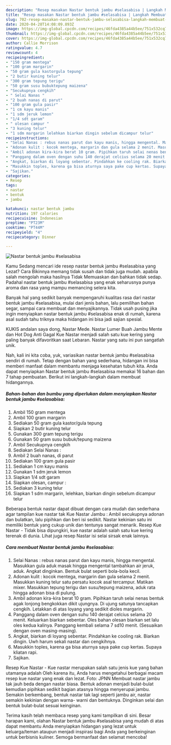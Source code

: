 ```yaml
---
description: "Resep masakan Nastar bentuk jambu #selasabisa | Langkah Membuat Nastar bentuk jambu #selasabisa Yang Lezat Sekali"
title: "Resep masakan Nastar bentuk jambu #selasabisa | Langkah Membuat Nastar bentuk jambu #selasabisa Yang Lezat Sekali"
slug: 702-resep-masakan-nastar-bentuk-jambu-selasabisa-langkah-membuat-nastar-bentuk-jambu-selasabisa-yang-lezat-sekali
date: 2020-04-28T14:08:09.893Z
image: https://img-global.cpcdn.com/recipes/46fda4385a44b5ee/751x532cq70/nastar-bentuk-jambu-selasabisa-foto-resep-utama.jpg
thumbnail: https://img-global.cpcdn.com/recipes/46fda4385a44b5ee/751x532cq70/nastar-bentuk-jambu-selasabisa-foto-resep-utama.jpg
cover: https://img-global.cpcdn.com/recipes/46fda4385a44b5ee/751x532cq70/nastar-bentuk-jambu-selasabisa-foto-resep-utama.jpg
author: Callie Morrison
ratingvalue: 4.7
reviewcount: 4
recipeingredient:
- "150 gram mentega"
- "100 gram margarin"
- "50 gram gula kastorgula tepung"
- "2 butir kuning telur"
- "300 gram tepung terigu"
- "50 gram susu bubuktepung maizena"
- "Secukupnya cengkih"
- " Selai Nanas "
- "2 buah nanas di parut"
- "100 gram gula pasir"
- "1 cm kayu manis"
- "1 sdm jeruk lemon"
- "1/4 sdt garam"
- " olesan campur "
- "3 kuning telur"
- "1 sdm margarin lelehkan biarkan dingin sebelum dicampur telur"
recipeinstructions:
- "Selai Nanas : rebus nanas parut dan kayu manis, hingga mengental. Masukkan gula aduk masak hingga mengental tambahkan air jeruk, aduk. Angkat dinginkan. Bentuk bulat seperti bola-bola kecil."
- "Adonan kulit : kocok mentega, margarin dan gula selama 2 menit. Masukkan kuning telur satu persatu kocok asal tercampur. Matikan mixer. Masukkan tepung terigu dan susu/tepung maizena, aduk rata hingga adonan bisa di pulung."
- "Ambil adonan kira-kira berat 10 gram. Pipihkan taruh selai nenas bentuk agak lonjong bengkokkan dikit ujungnya. Di ujung satunya tancapkan cengkih. Letakkan di atas loyang yang sedikit dioles margarin."
- "Panggang dalam oven dengan suhu 140 derajat celcius selama 20 menit. Keluarkan biarkan sebentar. Oles bahan olesan biarkan set lalu oles kedua kalinya. Panggang kembali selama 7 sd10 menit. (Sesuaikan dengan oven masing-masing)."
- "Angkat, biarkan di loyang sebentar. Pindahkan ke cooling rak. Biarkan dingin. Uwh harum sekali nastar dan cengkihnya."
- "Masukkin toples, karena ga bisa aturnya saya pake cup kertas. Supaya kliatan rapi."
- "Sajikan."
categories:
- Resep
tags:
- nastar
- bentuk
- jambu

katakunci: nastar bentuk jambu 
nutrition: 197 calories
recipecuisine: Indonesian
preptime: "PT23M"
cooktime: "PT44M"
recipeyield: "4"
recipecategory: Dinner

---
```



![Nastar bentuk jambu #selasabisa](https://img-global.cpcdn.com/recipes/46fda4385a44b5ee/751x532cq70/nastar-bentuk-jambu-selasabisa-foto-resep-utama.jpg)

Kamu Sedang mencari ide resep nastar bentuk jambu #selasabisa yang Lezat? Cara Bikinnya memang tidak susah dan tidak juga mudah. apabila salah mengolah maka hasilnya Tidak Memuaskan dan bahkan tidak sedap. Padahal nastar bentuk jambu #selasabisa yang enak seharusnya punya aroma dan rasa yang mampu memancing selera kita.

Banyak hal yang sedikit banyak mempengaruhi kualitas rasa dari nastar bentuk jambu #selasabisa, mulai dari jenis bahan, lalu pemilihan bahan segar, sampai cara membuat dan menyajikannya. Tidak usah pusing jika ingin menyiapkan nastar bentuk jambu #selasabisa enak di rumah, karena asal sudah tahu triknya maka hidangan ini bisa jadi sajian spesial.

KUKIS andalan saya dong, Nastar Mede. Nastar Lumer Buah Jambu Mente dan Hot Dog Anti Gagal Kue Nastar menjadi salah satu kue kering yang paling banyak difavoritkan saat Lebaran. Nastar yang satu ini pun sangatlah unik.


Nah, kali ini kita coba, yuk, variasikan nastar bentuk jambu #selasabisa sendiri di rumah. Tetap dengan bahan yang sederhana, hidangan ini bisa memberi manfaat dalam membantu menjaga kesehatan tubuh kita. Anda dapat menyiapkan Nastar bentuk jambu #selasabisa memakai 16 bahan dan 7 tahap pembuatan. Berikut ini langkah-langkah dalam membuat hidangannya.

<!--inarticleads1-->

##### Bahan-bahan dan bumbu yang diperlukan dalam menyiapkan Nastar bentuk jambu #selasabisa:

1. Ambil 150 gram mentega
1. Ambil 100 gram margarin
1. Sediakan 50 gram gula kastor/gula tepung
1. Siapkan 2 butir kuning telur
1. Gunakan 300 gram tepung terigu
1. Gunakan 50 gram susu bubuk/tepung maizena
1. Ambil Secukupnya cengkih
1. Sediakan  Selai Nanas :
1. Ambil 2 buah nanas, di parut
1. Sediakan 100 gram gula pasir
1. Sediakan 1 cm kayu manis
1. Gunakan 1 sdm jeruk lemon
1. Siapkan 1/4 sdt garam
1. Siapkan  olesan, campur :
1. Sediakan 3 kuning telur
1. Siapkan 1 sdm margarin, lelehkan, biarkan dingin sebelum dicampur telur


Beberapa bentuk nastar dapat dibuat dengan cara mudah dan sederhana agar tampilan kue nastar tak Kue Nastar Jambu : Ambil secukupnya adonan dan bulatkan, lalu pipihkan dan beri isi sedikit. Nastar kekinian satu ini memiliki bentuk yang cukup unik dan tentunya sangat menarik. Resep Kue Nastar - Tidak bisa dipungkiri, kue nastar adalah salah satu kue kering terenak di dunia. Lihat juga resep Nastar isi selai sirsak enak lainnya. 

<!--inarticleads2-->

##### Cara membuat Nastar bentuk jambu #selasabisa:

1. Selai Nanas : rebus nanas parut dan kayu manis, hingga mengental. Masukkan gula aduk masak hingga mengental tambahkan air jeruk, aduk. Angkat dinginkan. Bentuk bulat seperti bola-bola kecil.
1. Adonan kulit : kocok mentega, margarin dan gula selama 2 menit. Masukkan kuning telur satu persatu kocok asal tercampur. Matikan mixer. Masukkan tepung terigu dan susu/tepung maizena, aduk rata hingga adonan bisa di pulung.
1. Ambil adonan kira-kira berat 10 gram. Pipihkan taruh selai nenas bentuk agak lonjong bengkokkan dikit ujungnya. Di ujung satunya tancapkan cengkih. Letakkan di atas loyang yang sedikit dioles margarin.
1. Panggang dalam oven dengan suhu 140 derajat celcius selama 20 menit. Keluarkan biarkan sebentar. Oles bahan olesan biarkan set lalu oles kedua kalinya. Panggang kembali selama 7 sd10 menit. (Sesuaikan dengan oven masing-masing).
1. Angkat, biarkan di loyang sebentar. Pindahkan ke cooling rak. Biarkan dingin. Uwh harum sekali nastar dan cengkihnya.
1. Masukkin toples, karena ga bisa aturnya saya pake cup kertas. Supaya kliatan rapi.
1. Sajikan.


Resep Kue Nastar - Kue nastar merupakan salah satu jenis kue yang bahan utamanya adalah Oleh karena itu, Anda harus mengetahui berbagai macam resep kue nastar yang enak dan lezat. Foto: JPNN Membuat nastar jambu tak jauh beda dengan nastar biasa. Bentuk adonan menjadi bulat-bulat kemudian pipihkan sedikit bagian atasnya hingga menyerupai jambu. Semakin berkembang, bentuk nastar tak lagi seperti jambu air, nastar semakin kekinian dengan warna- warni dan bentuknya. Dinginkan selai dan bentuk bulat-bulat sesuai keinginan. 

Terima kasih telah membaca resep yang kami tampilkan di sini. Besar harapan kami, olahan Nastar bentuk jambu #selasabisa yang mudah di atas dapat membantu Anda menyiapkan hidangan yang lezat untuk keluarga/teman ataupun menjadi inspirasi bagi Anda yang berkeinginan untuk berbisnis kuliner. Semoga bermanfaat dan selamat mencoba!

